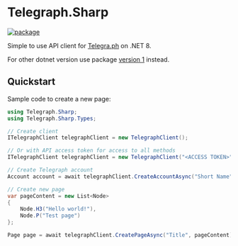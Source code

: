 # Telegraph.Sharp

[![package](https://img.shields.io/nuget/vpre/Telegraph.Sharp.svg)](https://www.nuget.org/packages/Telegraph.Sharp)

Simple to use API client for [Telegra.ph](https://telegra.ph) on .NET 8.

For other dotnet version use package [version 1](https://www.nuget.org/packages/Telegraph.Sharp/1.0.0) instead.

## Quickstart

Sample code to create a new page:

```csharp
using Telegraph.Sharp;
using Telegraph.Sharp.Types;

// Create client
ITelegraphClient telegraphClient = new TelegraphClient();

// Or with API access token for access to all methods
ITelegraphClient telegraphClient = new TelegraphClient("<ACCESS TOKEN>");

// Create Telegraph account
Account account = await telegraphClient.CreateAccountAsync("Short Name", "Author name", "Author URL");

// Create new page
var pageContent = new List<Node>
{
    Node.H3("Hello world!"),
    Node.P("Test page")
};

Page page = await telegraphClient.CreatePageAsync("Title", pageContent);
```